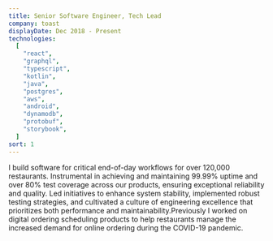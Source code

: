 ```yaml
---
title: Senior Software Engineer, Tech Lead
company: toast
displayDate: Dec 2018 - Present
technologies:
  [
    "react",
    "graphql",
    "typescript",
    "kotlin",
    "java",
    "postgres",
    "aws",
    "android",
    "dynamodb",
    "protobuf",
    "storybook",
  ]
sort: 1
---
```


I build software for critical end-of-day workflows for over 120,000 restaurants. Instrumental in achieving and maintaining 99.99% uptime and over 80% test coverage across our products, ensuring exceptional reliability and quality. Led initiatives to enhance system stability, implemented robust testing strategies, and cultivated a culture of engineering excellence that prioritizes both performance and maintainability.Previously I worked on digital ordering scheduling products to help restaurants manage the increased demand for online ordering during the COVID-19 pandemic.
